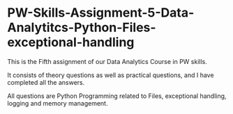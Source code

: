 # PW-Skills-Assignment-5-Data-Analytitcs-Python-Files-exceptional-handling

This is the Fifth assignment of our Data Analytics Course in PW skills.

It consists of theory questions as well as practical questions, and I have completed all the answers.

All questions are Python Programming related to Files, exceptional handling, logging and memory management.
